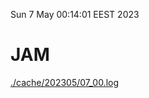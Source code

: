Sun  7 May 00:14:01 EEST 2023
# JAM
<a href='./cache/202305/07_00.log'>./cache/202305/07_00.log</a>

